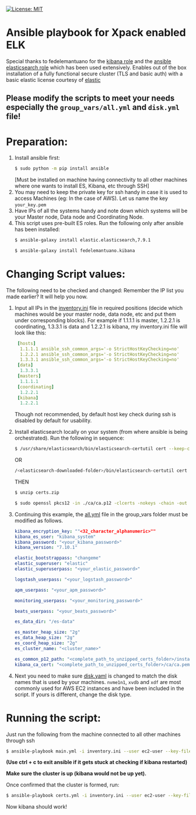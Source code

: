 [![License: MIT](https://img.shields.io/badge/License-MIT-yellow.svg)](https://opensource.org/licenses/MIT)

# Ansible playbook for Xpack enabled ELK

Special thanks to fedelemantuano for the [kibana role](https://github.com/fedelemantuano/ansible-kibana) and the [ansible elasticsearch role](https://github.com/elastic/ansible-elasticsearch) which has been used extensively. Enables out of the box installation of a fully functional secure cluster (TLS and basic auth) with a basic elastic license courtesy of [elastic](https://elastic.co)

## Please modify the scripts to meet your needs especially the `group_vars/all.yml` and `disk.yml` file!

# Preparation:
1. Install ansible first: 
    ``` sh
    $ sudo python -m pip install ansible
    ```
    [Must be installed on machine having connectivity to all other machines where one wants to install ES, Kibana, etc through SSH]
2. You may need to keep the private key for ssh handy in case it is used to access Machines (eg: In the case of AWS).  Let us name the key `your_key.pem`
3. Have IPs of all the systems handy and note down which systems will be your Master node, Data node and Coordinating Node.
4. This script uses pre-built ES roles. Run the following only after ansible has been installed:
    ``` sh
    $ ansible-galaxy install elastic.elasticsearch,7.9.1
    ```
    ``` sh
    $ ansible-galaxy install fedelemantuano.kibana
    ```

# Changing Script values:
The following need to be checked and changed:
Remember the IP list you made earlier? It will help you now.

1. Input all IPs in the [inventory.ini](./inventory.ini) file in required positions (decide which machines would be your master node, data node, etc and put them under corresponding blocks). For example if 1.1.1.1 is master, 1.2.2.1 is coordinating, 1.3.3.1 is data and 1.2.2.1 is kibana, my inventory.ini file will look like this:
    ``` yaml
     [hosts]
      1.1.1.1 ansible_ssh_common_args='-o StrictHostKeyChecking=no'
      1.2.2.1 ansible_ssh_common_args='-o StrictHostKeyChecking=no'
      1.3.3.1 ansible_ssh_common_args='-o StrictHostKeyChecking=no'
     [data]
      1.3.3.1
     [masters]
      1.1.1.1
     [coordinating]
      1.2.2.1
     [kibana]
      1.2.2.1
     ```
     Though not recommended, by default host key check during ssh is disabled by default for usability.
2.  Install elasticsearch locally on your system (from where ansible is being orchestrated). Run the following in sequence:
    ```sh
    $ /usr/share/elasticsearch/bin/elasticsearch-certutil cert --keep-ca-key --pass "" --out "<full_path_to_current_folder>/certs.zip" --silent --ca-pass ""
    ```

    OR

    ```sh
    /<elasticsearch-downloaded-folder>/bin/elasticsearch-certutil cert --keep-ca-key --pass "" --out "<full_path_to_current_folder>/certs.zip" --silent --ca-pass ""
    ```

    THEN

    ```sh
    $ unzip certs.zip
    ```

    ```sh
    $ sudo openssl pkcs12 -in ./ca/ca.p12 -clcerts -nokeys -chain -out ./ca/ca.pem
    ```
2. Continuing this example, the [all.yml](./group_vars/all.yml) file in the group_vars folder must be modified as follows. 
    ``` yaml
    kibana_encryption_key: ""<32_character_alphanumeric>""
    kibana_es_user: "kibana_system"
    kibana_password: "<your_kibana_password>"
    kibana_version: "7.10.1"

    elastic_bootstrappass: "changeme"
    elastic_superuser: "elastic"
    elastic_superuserpass: "<your_elastic_password>"

    logstash_userpass: "<your_logstash_password>"

    apm_userpass: "<your_apm_password>"

    monitoring_userpass: "<your_monitoring_password>"

    beats_userpass: "<your_beats_password>"

    es_data_dir: "/es-data"

    es_master_heap_size: "2g"
    es_data_heap_size: "2g"
    es_coord_heap_size: "2g"
    es_cluster_name: "<cluster_name>"

    es_common_p12_path: "<complete_path_to_unzipped_certs_folder>/instance/instance.p12"
    kibana_ca_cert: "<complete_path_to_unzipped_certs_folder>/ca/ca.pem" 
     ```
4. Next you need to make sure [disk.yaml](./disk.yml) is changed to match the disk names that is used by your machines. `nvme1n1`, `xvdb` and `xdf` are most commonly used for AWS EC2 instances and have been included in the script. If yours is different, change the disk type.

# Running the script:
Just run the following from the machine connected to all other machines through ssh

``` sh
$ ansible-playbook main.yml -i inventory.ini --user ec2-user --key-file your_key.pem
```
**(Use ctrl + c to exit ansible if it gets stuck at checking if kibana restarted)**

**Make sure the cluster is up (kibana would not be up yet).**

Once confirmed that the cluster is formed, run:

``` sh
$ ansible-playbook certs.yml -i inventory.ini --user ec2-user --key-file your_key.pem
```

Now kibana should work!

